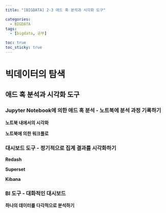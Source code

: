 ```yaml
---
title: "[BIGDATA] 2-3 애드 혹 분석과 시각화 도구"

categories: 
  - BIGDATA
tags:
  - [bigdata, 공부]

toc: true
toc_sticky: true
---
```


# 빅데이터의 탐색

## 애드 혹 분석과 시각화 도구


### Jupyter Notebook에 의한 애드 혹 분석 - 노트북에 분석 과정 기록하기

**노트북 내에서의 시각화**

**노트북에 의한 워크플로**



### 대시보드 도구 - 정기적으로 집계 결과를 시각화하기


**Redash**


**Superset**


**Kibana**




### BI 도구 - 대화적인 대시보드


**하나의 데이터를 다각적으로 분석하기**